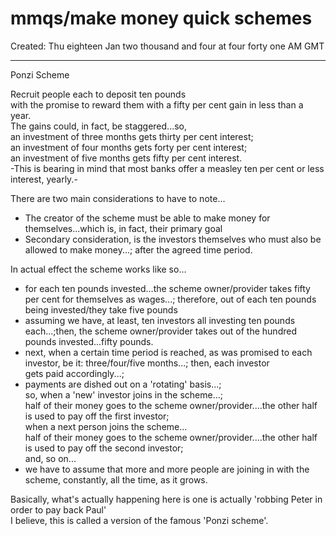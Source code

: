 # mmqs/make money quick schemes

Created: Thu eighteen Jan two thousand and four at four forty one AM GMT

-----

Ponzi Scheme  

Recruit people each to deposit ten pounds  
with the promise to reward them with a fifty per cent gain in less than a year.  
The gains could, in fact, be staggered...so,   
an investment of three months gets thirty per cent interest;    
an investment of four months gets forty per cent interest;   
an investment of five months gets fifty per cent interest.  
-This is bearing in mind that most banks offer a measley ten per cent or less interest, yearly.-

There are two main considerations to have to note...  
- The creator of the scheme must be able to make money for themselves...which is, in fact, their primary goal    
- Secondary consideration, is the investors themselves who must also be allowed to make money...; after the agreed time period.    

In actual effect the scheme works like so...  
- for each ten pounds invested...the scheme owner/provider takes fifty per cent for themselves as wages...; therefore, out of each ten pounds being invested/they take five pounds  
- assuming we have, at least, ten investors all investing ten pounds each...;then, the scheme owner/provider takes out of the hundred pounds invested...fifty pounds.  
- next, when a certain time period is reached, as was promised to each investor, be it: three/four/five months...; then, each investor  
gets paid accordingly...;  
- payments are dished out on a 'rotating' basis...;  
  so, when a 'new' investor joins in the scheme...;  
  half of their money goes to the scheme owner/provider....the other half is used to pay off the first investor;    
  when a next person joins the scheme...   
  half of their money goes to the scheme owner/provider....the other half is used to pay off the second investor;       
  and, so on...     
- we have to assume that more and more people are joining in with the scheme, constantly, all the time, as it grows.  

Basically, what's actually happening here is one is actually 'robbing Peter in order to pay back Paul'  
I believe, this is called a version of the famous 'Ponzi scheme'.  

